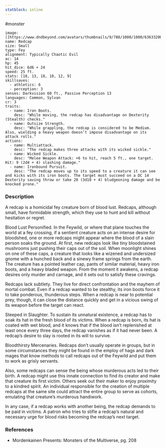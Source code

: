 ```yaml
---
statblock: inline
---
```

 #monster 

```statblock
image: [[https://www.dndbeyond.com/avatars/thumbnails/9/788/1000/1000/636332006160598385.jpeg]]
name: Redcap
size: Small
type: Fey
alignment: Typically Chaotic Evil
ac: 14
hp: 45
hit_dice: 6d6 + 24
speed: 25 ft.
stats: [18, 13, 18, 10, 12, 9]
skillsaves:
  - athletics: 6
  - perception: 3
senses: Darkvision 60 ft., Passive Perception 13
languages: Common, Sylvan
cr: 3
traits:
  - name: Iron Boots.
    desc: "While moving, the redcap has disadvantage on Dexterity (Stealth) checks."
  - name: Outsize Strength.
    desc: "While grappling, the redcap is considered to be Medium. Also, wielding a heavy weapon doesn’t impose disadvantage on its attack rolls."
actions:
  - name: Multiattack.
    desc: "The redcap makes three attacks with its wicked sickle."
  - name: Wicked Sickle.
    desc: "Melee Weapon Attack: +6 to hit, reach 5 ft., one target. Hit: 9 (2d4 + 4) slashing damage."
  - name: Ironbound Pursuit.
    desc: "The redcap moves up to its speed to a creature it can see and kicks with its iron boots. The target must succeed on a DC 14 Dexterity saving throw or take 20 (3d10 + 4) bludgeoning damage and be knocked prone."
```

### Description

A redcap is a homicidal fey creature born of blood lust. Redcaps, although small, have formidable strength, which they use to hunt and kill without hesitation or regret.

Blood Lust Personified. In the Feywild, or where that plane touches the world at a fey crossing, if a sentient creature acts on an intense desire for bloodshed, one or more redcaps might appear where the blood of a slain person soaks the ground. At first, new redcaps look like tiny bloodstained mushrooms just pushing their caps out of the soil. When moonlight shines on one of these caps, a creature that looks like a wizened and undersized gnome with a hunched back and a sinewy frame springs from the earth. The creature has a pointed leather cap, pants of similar material, heavy iron boots, and a heavy bladed weapon. From the moment it awakens, a redcap desires only murder and carnage, and it sets out to satisfy these cravings.

Redcaps lack subtlety. They live for direct confrontation and the mayhem of mortal combat. Even if a redcap wanted to be stealthy, its iron boots force it to take ponderous, thunderous steps. When a redcap is near to potential prey, though, it can close the distance quickly and get in a vicious swing of its weapon before the target can react.

Steeped in Slaughter. To sustain its unnatural existence, a redcap has to soak its hat in the fresh blood of its victims. When a redcap is born, its hat is coated with wet blood, and it knows that if the blood isn’t replenished at least once every three days, the redcap vanishes as if it had never been. A redcap’s desire to slay is rooted in its will to survive.

Bloodthirsty Mercenaries. Redcaps don’t usually operate in groups, but in some circumstances they might be found in the employ of hags and dark mages that know methods to call redcaps out of the Feywild and put them to work as grisly servants.

Also, some redcaps can sense the being whose murderous acts led to their birth. A redcap might use this innate connection to find its creator and make that creature its first victim. Others seek out their maker to enjoy proximity to a kindred spirit. An individual responsible for the creation of multiple redcaps at the same site could attract the entire group to serve as cohorts, emulating that creature’s murderous handiwork.

In any case, if a redcap works with another being, the redcap demands to be paid in victims. A patron who tries to stifle a redcap’s natural and necessary urge for blood risks becoming the redcap’s next target.

### References

 * Mordenkainen Presents: Monsters of the Multiverse, pg. 208